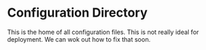 Configuration Directory
=======================

This is the home of all configuration files.
This is not really ideal for deployment. We can wok out how to fix that soon.